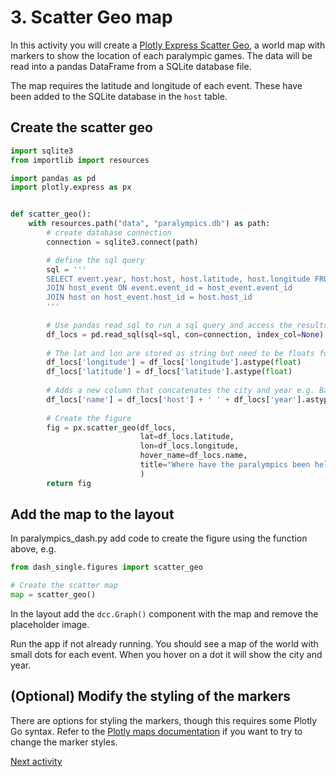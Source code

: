 # 3. Scatter Geo map

In this activity you will create
a [Plotly Express Scatter Geo](https://plotly.com/python-api-reference/generated/plotly.express.scatter_geo.html?highlight=scatter_geo),
a world map with markers to show the location of each paralympic games. The data will be read into a pandas DataFrame from a
SQLite database file.

The map requires the latitude and longitude of each event. These have been added to the SQLite database in the `host`
table.

## Create the scatter geo

```python
import sqlite3
from importlib import resources

import pandas as pd
import plotly.express as px


def scatter_geo():
    with resources.path("data", "paralympics.db") as path:
        # create database connection
        connection = sqlite3.connect(path)

        # define the sql query
        sql = '''
        SELECT event.year, host.host, host.latitude, host.longitude FROM event
        JOIN host_event ON event.event_id = host_event.event_id
        JOIN host on host_event.host_id = host.host_id
        '''
        
        # Use pandas read_sql to run a sql query and access the results as a DataFrame
        df_locs = pd.read_sql(sql=sql, con=connection, index_col=None)
        
        # The lat and lon are stored as string but need to be floats for the scatter_geo
        df_locs['longitude'] = df_locs['longitude'].astype(float)
        df_locs['latitude'] = df_locs['latitude'].astype(float)
        
        # Adds a new column that concatenates the city and year e.g. Barcelona 2012
        df_locs['name'] = df_locs['host'] + ' ' + df_locs['year'].astype(str)
        
        # Create the figure
        fig = px.scatter_geo(df_locs,
                             lat=df_locs.latitude,
                             lon=df_locs.longitude,
                             hover_name=df_locs.name,
                             title="Where have the paralympics been held?",
                             )
        return fig
```

## Add the map to the layout
In paralympics_dash.py add code to create the figure using the function above, e.g.

```python
from dash_single.figures import scatter_geo

# Create the scatter map
map = scatter_geo()
```

In the layout add the `dcc.Graph()` component with the map and remove the placeholder image.

Run the app if not already running. You should see a map of the world with small dots for each event. When you hover on
a dot it will show the city and year.

## (Optional) Modify the styling of the markers
There are options for styling the markers, though this requires some Plotly Go syntax. Refer to the [Plotly maps
documentation](https://plotly.com/python/scatter-plots-on-maps/) if you want to try to change the marker styles.

[Next activity](2-4-stats-card.md)